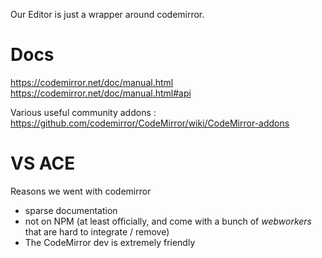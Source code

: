 Our Editor is just a wrapper around codemirror.

# Docs 
https://codemirror.net/doc/manual.html 
https://codemirror.net/doc/manual.html#api

Various useful community addons : https://github.com/codemirror/CodeMirror/wiki/CodeMirror-addons 

# VS ACE
Reasons we went with codemirror
* sparse documentation
* not on NPM (at least officially, and come with a bunch of *webworkers* that are hard to integrate / remove)
* The CodeMirror dev is extremely friendly